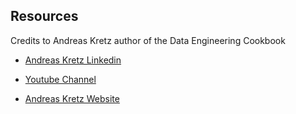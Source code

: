  ## Resources

Credits to Andreas Kretz author of the Data Engineering Cookbook

   * [Andreas Kretz Linkedin](https://de.linkedin.com/in/andreas-kretz)
   
   
   * [Youtube Channel](https://www.youtube.com/channel/UCY8mzqqGwl5_bTpBY9qLMAA)
   
   
   * [Andreas Kretz Website](https://andreaskretz.com/)
   




